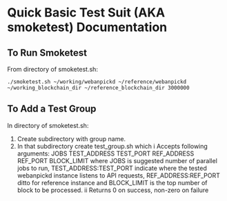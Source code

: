 # Quick Basic Test Suit (AKA smoketest) Documentation

## To Run Smoketest

From directory of smoketest.sh:

    ./smoketest.sh ~/working/webanpickd ~/reference/webanpickd ~/working_blockchain_dir ~/reference_blockchain_dir 3000000

## To Add a Test Group

In directory of smoketest.sh:
1. Create subdirectory with group name.
2. In that subdirectory create test_group.sh which
   i Accepts following arguments: JOBS TEST_ADDRESS TEST_PORT REF_ADDRESS REF_PORT BLOCK_LIMIT where
      JOBS is suggested number of parallel jobs to run,
      TEST_ADDRESS:TEST_PORT indicate where the tested webanpickd instance listens to API requests,
      REF_ADDRESS:REF_PORT ditto for reference instance and
      BLOCK_LIMIT is the top number of block to be processed.
   ii Returns 0 on success, non-zero on failure